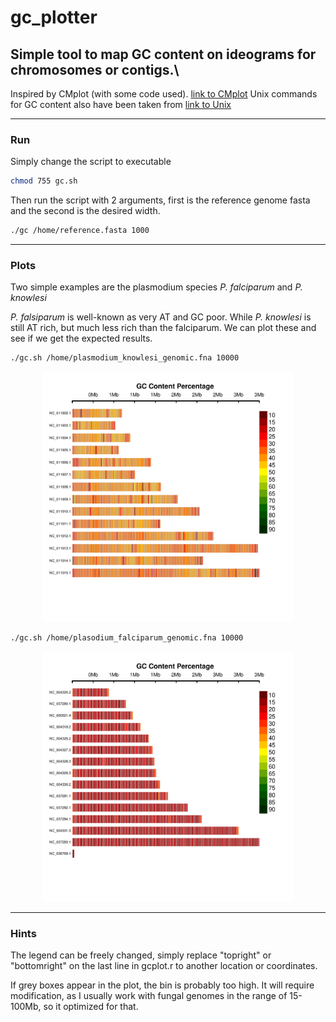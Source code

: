 gc_plotter
=========

## Simple tool to map GC content on ideograms for chromosomes or contigs.\

Inspired by CMplot (with some code used). [link to CMplot](https://github.com/YinLiLin/R-CMplot)
Unix commands for GC content also have been taken from [link to Unix](https://wiki.bits.vib.be/index.php/Create_a_GC_content_track)

---

### Run

Simply change the script to executable

```bash
chmod 755 gc.sh
```

Then run the script with 2 arguments, first is the reference genome fasta and the second is the desired width. 
```bash
./gc /home/reference.fasta 1000
```

---

### Plots

Two simple examples are the plasmodium species *P. falciparum* and *P. knowlesi*

*P. falsiparum* is well-known as very AT and GC poor. While *P. knowlesi* is still AT rich, but much less rich than the falciparum. We can plot these and see if we get the expected results.

```bash
./gc.sh /home/plasmodium_knowlesi_genomic.fna 10000
```
<p align="center">
<a href="https://raw.githubusercontent.com/TheRincon/gc_plotter/plas1_genomic.pdf">
<img src="plas1.pdf" height="400px" width="400px">
</a>
</p>


```bash
./gc.sh /home/plasodium_falciparum_genomic.fna 10000
```
<p align="center">
<a href="https://raw.githubusercontent.com/TheRincon/gc_plotter/plas_genomic.pdf">
<img src="plas.pdf" height="400px" width="400px">
</a>
</p>

---

### Hints

The legend can be freely changed, simply replace "topright" or "bottomright" on the last line in gcplot.r to another location or coordinates. 

If grey boxes appear in the plot, the bin is probably too high. It will require modification, as I usually work with fungal genomes in the range of 15-100Mb, so it optimized for that. 
